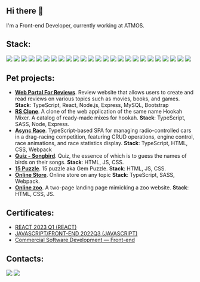 ## Hi there 👋
I'm a Front-end Developer, currently working at ATMOS.

## Stack:

<p><img src="https://img.shields.io/badge/next.js-000000?style=for-the-badge&logo=nextdotjs&logoColor=white"> <img src="https://img.shields.io/badge/JavaScript-F7DF1E.svg?style=for-the-badge&logo=JavaScript&logoColor=black"> <img src="https://img.shields.io/badge/TypeScript-3178C6.svg?style=for-the-badge&logo=TypeScript&logoColor=white"> <img src="https://img.shields.io/badge/HTML5-E34F26.svg?style=for-the-badge&logo=HTML5&logoColor=white"> <img src="https://img.shields.io/badge/CSS3-1572B6.svg?style=for-the-badge&logo=CSS3&logoColor=white"> <img src="https://img.shields.io/badge/Sass-CC6699.svg?style=for-the-badge&logo=Sass&logoColor=white"> <img src="https://img.shields.io/badge/React-61DAFB.svg?style=for-the-badge&logo=React&logoColor=black"> <img src="https://img.shields.io/badge/React%20Router-CA4245.svg?style=for-the-badge&logo=React-Router&logoColor=white"> <img src="https://img.shields.io/badge/React%20Hook%20Form-EC5990.svg?style=for-the-badge&logo=React-Hook-Form&logoColor=white"> <img src="https://img.shields.io/badge/Formik-3b82f6.svg?style=for-the-badge&logo=Formik&logoColor=white"> <img src="https://img.shields.io/badge/Redux-764ABC.svg?style=for-the-badge&logo=Redux&logoColor=white"> <img src="https://img.shields.io/badge/mobx-e05e11.svg?style=for-the-badge&logo=mobx&logoColor=white"> <img src="https://img.shields.io/badge/Vue.js-35495E?style=for-the-badge&logo=vuedotjs&logoColor=4FC08D"> <img src="https://img.shields.io/badge/vuex-47596d?style=for-the-badge&logo=Vuedotjs&logoColor=4FC08D"> <img src="https://img.shields.io/badge/Vite-646CFF.svg?style=for-the-badge&logo=Vite&logoColor=white"> <img src="https://img.shields.io/badge/Webpack-8DD6F9.svg?style=for-the-badge&logo=Webpack&logoColor=black"> <img src="https://img.shields.io/badge/Node.js-339933.svg?style=for-the-badge&logo=nodedotjs&logoColor=white"> <img src="https://img.shields.io/badge/Express-000000.svg?style=for-the-badge&logo=Express&logoColor=white"> <img src="https://img.shields.io/badge/Socket.io-000000.svg?style=for-the-badge&logo=Socket.io&logoColor=white"> <img src="https://img.shields.io/badge/Mysql-blue.svg?style=for-the-badge&logo=Mysql&logoColor=white"> <img src="https://img.shields.io/badge/Git-F05032.svg?style=for-the-badge&logo=Git&logoColor=white"> <img src="https://img.shields.io/badge/Github-121013.svg?style=for-the-badge&logo=Github&logoColor=white"> <img src="https://img.shields.io/badge/Gitlab-FC6D26.svg?style=for-the-badge&logo=Gitlab&logoColor=white"> <img src="https://img.shields.io/badge/jira-%230A0FFF.svg?style=for-the-badge&logo=jira&logoColor=white"> <img src="https://img.shields.io/badge/Netlify-00C7B7.svg?style=for-the-badge&logo=Netlify&logoColor=white"></p>

## Pet projects:
<ul>
  <li><b><a href="https://github.com/fkodirov/web-portal-for-reviews/">Web Portal For Reviews</a></b>. Review website that allows users to create and read reviews on various topics such as movies, books, and games. <b>Stack</b>: TypeScript, React, Node.js, Express, MySQL, Bootstrap</li>
  <li><b><a href="https://github.com/fkodirov/rs-clone">RS Clone</a></b>. A clone of the web application of the same name Hookah Mixer. A catalog of ready-made mixes for hookah. <b>Stack</b>: TypeScript, SASS, Node, Express.</li>
  <li><b><a href="https://github.com/fkodirov/async-race">Async Race</a></b>. TypeScript-based SPA for managing radio-controlled cars in a drag-racing competition, featuring CRUD operations, engine control, race animations, and race statistics display. <b>Stack</b>: TypeScript, HTML, CSS, Webpack</li>
  <li><b><a href="https://github.com/fkodirov/songbird">Quiz - Songbird</a></b>. Quiz, the essence of which is to guess the names of birds on their songs. <b>Stack</b>: HTML, JS, CSS.</li>
  <li><b><a href="https://github.com/fkodirov/gem-puzzle">15 Puzzle</a></b>. 15 puzzle aka Gem Puzzle. <b>Stack</b>: HTML, JS, CSS.</li>
  <li><b><a href="https://github.com/fkodirov/onlinestore">Online Store</a></b>. Online store on any topic <b>Stack</b>: TypeScript, SASS, Webpack.</li>
  <li><b><a href="https://github.com/fkodirov/online-zoo">Online zoo</a></b>. A two-page landing page mimicking a zoo website. <b>Stack</b>: HTML, CSS, JS.</li>
</ul>

## Certificates:
<ul>
  <li><a href="https://app.rs.school/certificate/ivoy4btb" target="_blank">REACT 2023 Q1 (REACT)</a></li>
  <li><a href="https://app.rs.school/certificate/temkh4bg" target="_blank">JAVASCRIPT/FRONT-END 2022Q3 (JAVASCRIPT)</a></li>
  <li><a href="https://firebasestorage.googleapis.com/v0/b/web-portal-fba06.appspot.com/o/files%2FFarkhod Kodirov - Front-end - Sep 29th%2C 2023.pdf?alt=media&token=f80d803c-aff4-4bda-8969-33ab9fb8508c" target="_blank">Commercial Software Development — Front-end</a></li>
</ul>

## Contacts:
<a href="mailto:farxod94@gmail.com"><img src="https://img.shields.io/badge/Gmail-D14836?style=for-the-badge&logo=gmail&logoColor=white"></a>
<a href="https://t.me/fnkodirov" target="_blank"><img src="https://img.shields.io/badge/Telegram-2CA5E0?style=for-the-badge&logo=telegram&logoColor=white"></a>
